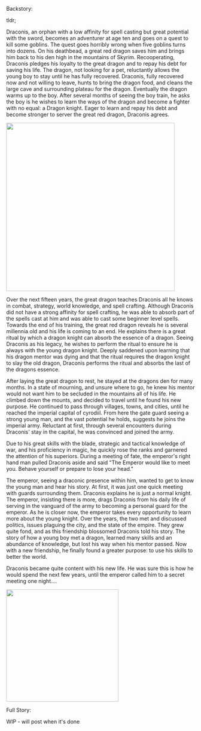 Backstory:

tldr; 

Draconis, an orphan with a low affinity for spell casting but great potential with the sword, becomes an adventurer at age ten and goes on a quest to kill some goblins. The quest goes horribly wrong when five goblins turns into dozens. On his deathbead, a great red dragon saves him and brings him back to his den high in the mountains of Skyrim. Recooperating, Draconis pledges his loyalty to the great dragon and to repay his debt for saving his life. The dragon, not looking for a pet, reluctantly allows the young boy to stay until he has fully recovered. Draconis, fully recovered now and not willing to leave, hunts to bring the dragon food, and cleans the large cave and surrounding plateau for the dragon. Eventually the dragon warms up to the boy. After several months of seeing the boy train, he asks the boy is he wishes to learn the ways of the dragon and become a fighter with no equal: a Dragon knight. Eager to learn and repay his debt and become stronger to server the great red dragon, Draconis agrees. 

<img src="https://cdnb.artstation.com/p/assets/images/images/013/400/025/large/antonio-j-manzanedo-red-dragon-manzanedo3.jpg" wdith="450" height="450" />

Over the next fifteen years, the great dragon teaches Draconis all he knows in combat, strategy, world knowledge, and spell crafting. Although Draconis did not have a strong affinity for spell crafting, he was able to absorb part of the spells cast at him and was able to cast some beginner level spells. Towards the end of his training, the great red dragon reveals he is several millennia old and his life is coming to an end. He explains there is a great ritual by which a dragon knight can absorb the essence of a dragon. Seeing Draconis as his legacy, he wishes to perform the ritual to ensure he is always with the young dragon knight. Deeply saddened upon learning that his dragon mentor was dying and that the ritual requires the dragon knight to slay the old dragon, Draconis performs the ritual and absorbs the last of the dragons essence.

After laying the great dragon to rest, he stayed at the dragons den for many months. In a state of mourning, and unsure where to go, he knew his mentor would not want him to be secluded in the mountains all of his life. He climbed down the mounts, and decided to travel until he found his new purpose. He continued to pass through villages, towns, and cities, until he reached the imperial capital of cyrodiil. From here the gate guard seeing a strong young man, and the vast potential he holds, suggests he joins the imperial army. Reluctant at first, through several encounters during Draconis' stay in the capital, he was convinced and joined the army.

Due to his great skills with the blade, strategic and tactical knowledge of war, and his proficiency in magic, he quickly rose the ranks and garnered the attention of his superiors. During a meeting of fate, the emperor's right hand man pulled Draconis aside and said "The Emperor would like to meet you. Behave yourself or prepare to lose your head."

The emperor, seeing a draconic presence within him, wanted to get to know the young man and hear his story. At first, it was just one quick meeting with guards surrounding them. Draconis explains he is just a normal knight. The emperor, insisting there is more, drags Draconis from his daily life of serving in the vanguard of the army to becoming a personal guard for the emperor. As he is closer now, the emperor takes every opportunity to learn more about the young knight. Over the years, the two met and discussed politics, issues plaguing the city, and the state of the empire. They grew quite fond, and as this friendship blossomed Draconis told his story. The story of how a young boy met a dragon, learned many skills and an abundance of knowledge, but lost his way when his mentor passed. Now with a new friendship, he finally found a greater purpose: to use his skills to better the world. 

Draconis became quite content with his new life. He was sure this is how he would spend the next few years, until the emperor called him to a secret meeting one night....

<img src="https://i.redd.it/ugzfatyehjx21.png" wdith="300" height="300" />







Full Story:

WIP - will post when it's done

